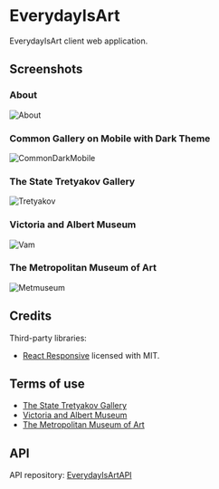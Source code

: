 # EverydayIsArt

EverydayIsArt client web application.

## Screenshots

### About

![About](https://github.com/lebedeva-svetlana/EverydayIsArt/assets/91262515/3f9b96a7-85a4-48a9-a810-5c8623bff7f2)

### Common Gallery on Mobile with Dark Theme

![CommonDarkMobile](https://github.com/lebedeva-svetlana/EverydayIsArt/assets/91262515/37857d89-56af-48da-9b15-1c3fcb01f291)

### The State Tretyakov Gallery

![Tretyakov](https://github.com/lebedeva-svetlana/EverydayIsArt/assets/91262515/11afea0f-d239-4a97-a327-c06f187f1605)

### Victoria and Albert Museum

![Vam](https://github.com/lebedeva-svetlana/EverydayIsArt/assets/91262515/6a0fe4aa-2fb2-4f41-a662-8ae4e2177357)

### The Metropolitan Museum of Art

![Metmuseum](https://github.com/lebedeva-svetlana/EverydayIsArt/assets/91262515/b966e89d-540e-4577-aa8f-a9acf79b789e)

## Credits

Third-party libraries:

- [React Responsive](https://github.com/yocontra/react-responsive) licensed with MIT.

## Terms of use

- [The State Tretyakov Gallery](https://www.tretyakovgallery.ru/about/copirith/)
- [Victoria and Albert Museum](https://www.vam.ac.uk/info/va-websites-terms-conditions)
- [The Metropolitan Museum of Art](https://www.metmuseum.org/policies/terms-and-conditions)

## API

API repository: [EverydayIsArtAPI](https://github.com/lebedeva-svetlana/EverydayIsArtAPI)